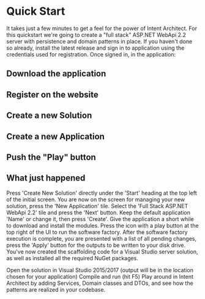 # Quick Start

It takes just a few minutes to get a feel for the power of Intent Architect. For this quickstart we're going to create a "full stack" ASP.NET WebApi 2.2 server with persistence and domain patterns in place. If you haven't done so already, install the latest release and sign in to application using the credentials used for registration. Once signed in, in the application:

## Download the application

## Register on the website

## Create a new Solution

## Create a new Application

## Push the "Play" button

## What just happened


Press 'Create New Solution' directly under the 'Start' heading at the top left of the initial screen.
You are now on the screen for managing your new solution, press the 'New Application' tile.
Select the 'Full Stack ASP.NET WebApi 2.2' tile and press the 'Next' button.
Keep the default application 'Name' or change it, then press 'Create'.
Give the application a short while to download and install the modules.
Press the icon with a play button at the top right of the UI to run the software factory.
After the software factory execution is complete, you are presented with a list of all pending changes, press the 'Apply' button for the outputs to be written to your disk drive.
You've now created the scaffolding code for a Visual Studio server solution, as well as installed all the required NuGet packages.

Open the solution in Visual Studio 2015/2017 (output will be in the location chosen for your application)
Compile and run (hit F5)
Play around in Intent Architect by adding Services, Domain classes and DTOs, and see how the patterns are realized in your codebase.